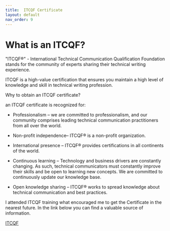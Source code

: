 ```yaml
---
title:  ITCQF Certificate
layout: default
nav_order: 9
---
```



# What is an ITCQF?
"ITCQF®"  - International Technical Communication Qualification Foundation stands for the community of experts sharing  their technical writing experience. 

ITCQF is a high-value certification that ensures you maintain a high level of knowledge and skill in technical writing profession.

Why to obtain an ITCQF certificate?

an ITCQF certificate is recognized for:
- Professionalism – we are committed to professionalism, and our community comprises leading technical communication practitioners from all over the world.

- Non-profit independence– ITCQF® is a non-profit organization.

- International presence – ITCQF® provides certifications in all continents of the world.

- Continuous learning – Technology and business drivers are constantly changing. As such, technical communicators must constantly improve their skills and be open to learning new concepts. We are committed to continuously update our knowledge base.

- Open knowledge sharing – ITCQF® works to spread knowledge about technical communication and best practices.

I attended ITCQF training what encouraged me to get the Certificate in the nearest future. In the link below you can find a valuable source of information. 

[ITCQF](https://itcqf.org/)
